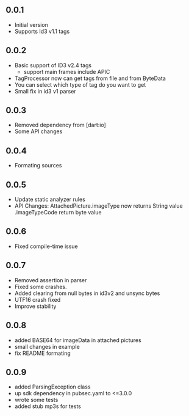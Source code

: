 ## 0.0.1

- Initial version
- Supports Id3 v1.1 tags

## 0.0.2

- Basic support of ID3 v2.4 tags
    - support main frames include APIC
- TagProcessor now can get tags from file and from ByteData
- You can select which type of tag do you want to get
- Small fix in id3 v1 parser

## 0.0.3

- Removed dependency from [dart:io]
- Some API changes

## 0.0.4

- Formating sources

## 0.0.5

- Update static analyzer rules
- API Changes: AttachedPicture.imageType now returns String value .imageTypeCode return byte value

## 0.0.6

- Fixed compile-time issue

## 0.0.7

- Removed assertion in parser
- Fixed some crashes.
- Added clearing from null bytes in id3v2 and unsync bytes
- UTF16 crash fixed
- Improve stability

## 0.0.8

- added BASE64 for imageData in attached pictures
- small changes in example
- fix README formating

## 0.0.9

- added ParsingException class
- up sdk dependency in pubsec.yaml to <=3.0.0
- wrote some tests
- added stub mp3s for tests